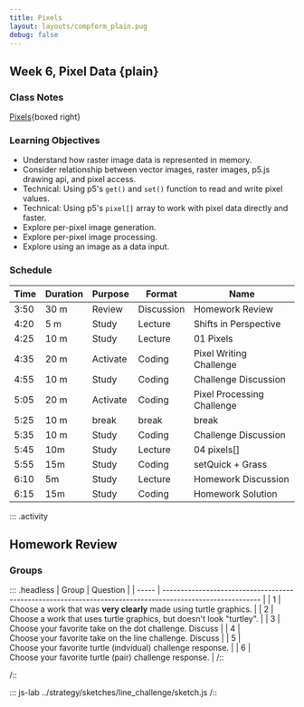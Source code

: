 ```yaml
---
title: Pixels
layout: layouts/compform_plain.pug
debug: false
---
```


## Week 6, Pixel Data {plain}

### Class Notes

[Pixels](../pixels){boxed right}

### Learning Objectives

- Understand how raster image data is represented in memory.
- Consider relationship between vector images, raster images, p5.js drawing api, and pixel access.
- Technical: Using p5's `get()` and `set()` function to read and write pixel values.
- Technical: Using p5's `pixel[]` array to work with pixel data directly and faster.
- Explore per-pixel image generation.
- Explore per-pixel image processing.
- Explore using an image as a data input.

### Schedule

| Time | Duration | Purpose  | Format     | Name                       |
| ---- | -------- | -------- | ---------- | -------------------------- |
| 3:50 | 30 m     | Review   | Discussion | Homework Review            |
| 4:20 | 5 m      | Study    | Lecture    | Shifts in Perspective      |
| 4:25 | 10 m     | Study    | Lecture    | 01 Pixels                  |
| 4:35 | 20 m     | Activate | Coding     | Pixel Writing Challenge    |
| 4:55 | 10 m     | Study    | Coding     | Challenge Discussion       |
| 5:05 | 20 m     | Activate | Coding     | Pixel Processing Challenge |
| 5:25 | 10 m     | break    | break      | break                      |
| 5:35 | 10 m     | Study    | Coding     | Challenge Discussion       |
| 5:45 | 10m      | Study    | Lecture    | 04 pixels[]                |
| 5:55 | 15m      | Study    | Coding     | setQuick + Grass           |
| 6:10 | 5m       | Study    | Lecture    | Homework Discussion        |
| 6:15 | 15m      | Study    | Coding     | Homework Solution          |

::: .activity

## Homework Review

### Groups

::: .headless
| Group | Question |
| ----- | --------------------------------------------------------------------------------------------------------- |
| 1 | <br/> Choose a work that was **very clearly** made using turtle graphics. |
| 2 | <br/> Choose a work that uses turtle graphics, but doesn't look "turtley". |
| 3 | <br/> Choose your favorite take on the dot challenge. Discuss |
| 4 | <br/> Choose your favorite take on the line challenge. Discuss |
| 5 | <br/> Choose your favorite turtle (indvidual) challenge response. |
| 6 | <br/> Choose your favorite turtle (pair) challenge response. |
/::

/::

<!-- Choose a project that presents an interesting direction for further design inquiry. Suggest possible variations on this project. -->

::: js-lab
../strategy/sketches/line_challenge/sketch.js
/::

<style> 
    .headless thead {
        display: none;
    }
</style>
